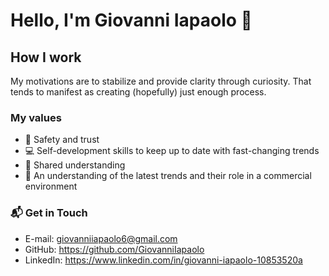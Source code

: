 # Hello, I'm Giovanni Iapaolo 👋

## How I work

My motivations are to stabilize and provide clarity through curiosity. That tends to manifest as creating (hopefully) just enough process.

### My values

- 📌 Safety and trust
- 💻 Self-development skills to keep up to date with fast-changing trends
- 🚀 Shared understanding
- 📑 An understanding of the latest trends and their role in a commercial environment

### 📬 Get in Touch</b>

- E-mail: giovanniiapaolo6@gmail.com
- GitHub: https://github.com/GiovanniIapaolo
- LinkedIn: https://www.linkedin.com/in/giovanni-iapaolo-10853520a
